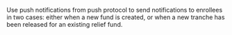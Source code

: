 Use push notifications from push protocol to send notifications to enrollees in two cases: either when a new fund is created, or when a new tranche has been released for an existing relief fund.
